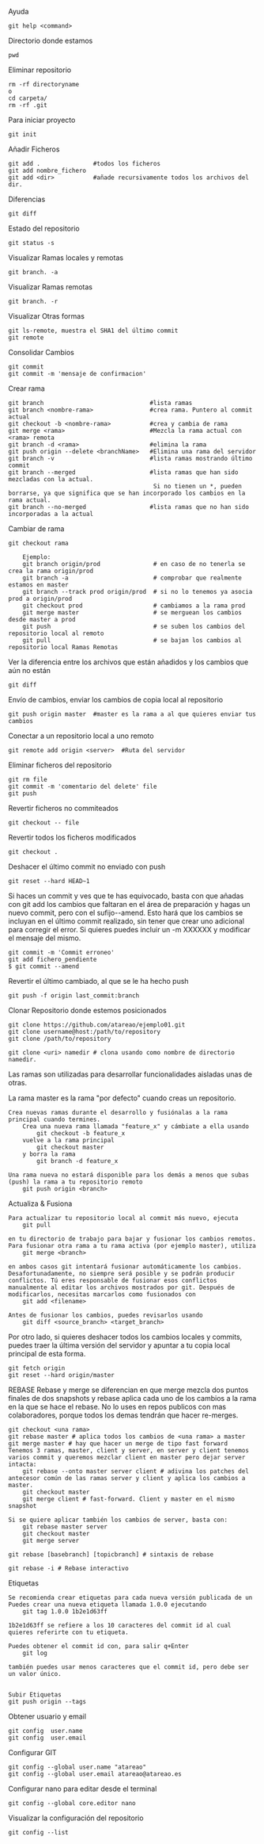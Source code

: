 Ayuda  

	git help <command>
	
Directorio donde estamos  

	pwd

Eliminar repositorio  

    rm -rf directoryname
    o
    cd carpeta/
    rm -rf .git

Para iniciar proyecto  

    git init

Añadir Ficheros  

	git add . 				#todos los ficheros
	git add nombre_fichero
	git add <dir> 			#añade recursivamente todos los archivos del dir.

Diferencias  

	git diff

Estado del repositorio  

	git status -s

Visualizar Ramas locales y remotas	

    git branch. -a

Visualizar Ramas remotas

    git branch. -r

Visualizar Otras formas
	
	git ls-remote, muestra el SHA1 del último commit
	git remote

Consolidar Cambios  
	
	git commit  
	git commit -m 'mensaje de confirmacion'

Crear rama  

	git branch 								#lista ramas
	git branch <nombre-rama> 				#crea rama. Puntero al commit actual
	git checkout -b <nombre-rama> 			#crea y cambia de rama
	git merge <rama> 						#Mezcla la rama actual con <rama> remota
	git branch -d <rama> 					#elimina la rama
	git push origin --delete <branchName> 	#Elimina una rama del servidor
	git branch -v 							#lista ramas mostrando último commit
	git branch --merged 					#lista ramas que han sido mezcladas con la actual.
											 Si no tienen un *, pueden borrarse, ya que significa que se han incorporado los cambios en la rama actual.
	git branch --no-merged 					#lista ramas que no han sido incorporadas a la actual

Cambiar de rama  

	git checkout rama
	
		Ejemplo:
		git branch origin/prod       		 # en caso de no tenerla se crea la rama origin/prod
		git branch -a                		 # comprobar que realmente estamos en master
		git branch --track prod origin/prod  # si no lo tenemos ya asocia prod a origin/prod
		git checkout prod            		 # cambiamos a la rama prod
		git merge master             		 # se merguean los cambios desde master a prod
		git push                     		 # se suben los cambios del repositorio local al remoto
		git pull							 # se bajan los cambios al repositorio local Ramas Remotas




Ver la diferencia entre los archivos que están añadidos y los cambios que aún no están  
 
	git diff

Envío de cambios, enviar los cambios de copia local al repositorio  

	git push origin master 	#master es la rama a al que quieres enviar tus cambios

Conectar a un repositorio local a uno remoto  

	git remote add origin <server>	#Ruta del servidor

Eliminar ficheros del repositorio
 
	git rm file
	git commit -m 'comentario del delete' file
	git push

Revertir ficheros no commiteados  

	git checkout -- file

Revertir todos los ficheros modificados  

    git checkout .

Deshacer el último commit no enviado con push  

	git reset --hard HEAD~1


Si haces un commit y ves que te has equivocado, basta con que añadas con git add los cambios que faltaran en el área de preparación y hagas un nuevo commit, pero con el sufijo--amend. Esto hará que los cambios se incluyan en el último commit realizado, sin tener que crear uno adicional para corregir el error. Si quieres puedes incluir un -m XXXXXX y modificar el mensaje del mismo.


	git commit -m 'Commit erroneo'
	git add fichero_pendiente
	$ git commit --amend


Revertir el último cambiado, al que se le ha hecho push  

	git push -f origin last_commit:branch

Clonar Repositorio donde estemos posicionados 

	git clone https://github.com/atareao/ejemplo01.git
	git clone username@host:/path/to/repository
	git clone /path/to/repository

	git clone <uri> namedir # clona usando como nombre de directorio namedir.


Las ramas son utilizadas para desarrollar funcionalidades aisladas unas de otras.
 
La rama master es la rama "por defecto" cuando creas un repositorio. 

	Crea nuevas ramas durante el desarrollo y fusiónalas a la rama principal cuando termines. 
		Crea una nueva rama llamada "feature_x" y cámbiate a ella usando
			git checkout -b feature_x
		vuelve a la rama principal
			git checkout master
		y borra la rama
			git branch -d feature_x

	Una rama nueva no estará disponible para los demás a menos que subas (push) la rama a tu repositorio remoto
		git push origin <branch>

Actualiza & Fusiona

	Para actualizar tu repositorio local al commit más nuevo, ejecuta
		git pull	
	
	en tu directorio de trabajo para bajar y fusionar los cambios remotos.
	Para fusionar otra rama a tu rama activa (por ejemplo master), utiliza
		git merge <branch>

	en ambos casos git intentará fusionar automáticamente los cambios. Desafortunadamente, no siempre será posible y se podrán producir conflictos. Tú eres responsable de fusionar esos conflictos manualmente al editar los archivos mostrados por git. Después de modificarlos, necesitas marcarlos como fusionados con
		git add <filename>
	
	Antes de fusionar los cambios, puedes revisarlos usando
		git diff <source_branch> <target_branch>

Por otro lado, si quieres deshacer todos los cambios locales y commits, puedes traer la última versión del servidor y apuntar a tu copia local principal de esta forma.

	git fetch origin
	git reset --hard origin/master

REBASE
Rebase y merge se diferencian en que merge mezcla dos puntos finales de dos snapshots y rebase aplica cada uno de los cambios a la rama en la que se hace el rebase. No lo uses en repos publicos con mas colaboradores, porque todos los demas tendrán que hacer re-merges.  


    git checkout <una rama>
    git rebase master # aplica todos los cambios de <una rama> a master
    git merge master # hay que hacer un merge de tipo fast forward
    Tenemos 3 ramas, master, client y server, en server y client tenemos varios commit y queremos mezclar client en master pero dejar server intacta:
        git rebase --onto master server client # adivina los patches del antecesor común de las ramas server y client y aplica los cambios a master.
        git checkout master
        git merge client # fast-forward. Client y master en el mismo snapshot

    Si se quiere aplicar también los cambios de server, basta con:
        git rebase master server
        git checkout master
        git merge server

    git rebase [basebranch] [topicbranch] # sintaxis de rebase

    git rebase -i # Rebase interactivo

	
Etiquetas

	Se recomienda crear etiquetas para cada nueva versión publicada de un  Puedes crear una nueva etiqueta llamada 1.0.0 ejecutando
		git tag 1.0.0 1b2e1d63ff

	1b2e1d63ff se refiere a los 10 caracteres del commit id al cual quieres referirte con tu etiqueta. 

	Puedes obtener el commit id con, para salir q+Enter
		git log

	también puedes usar menos caracteres que el commit id, pero debe ser un valor único. 


	Subir Etiquetas
	git push origin --tags 

Obtener usuario y email

	git config  user.name
	git config  user.email

Configurar GIT  

	git config --global user.name "atareao"
	git config --global user.email atareao@atareao.es

Configurar nano para editar desde el terminal  

	git config --global core.editor nano

Visualizar la configuración del repositorio  

	git config --list

